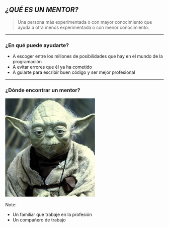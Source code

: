 ## *¿QUÉ ES UN MENTOR?*

> Una persona más experimentada o con mayor conocimiento que ayuda a otra menos experimentada o con menor conocimiento. 

---

### ¿En qué puede ayudarte?

- A escoger entre los millones de posibilidades que hay en el mundo de la programación
- A evitar errores que él ya ha cometido
- A guiarte para escribir buen código y ser mejor profesional

--- 

### ¿Dónde encontrar un mentor?

![yoda](assets/img/yoda.jpg)

Note:
- Un familiar que trabaje en la profesión
- Un compañero de trabajo

